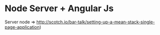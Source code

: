 Node Server + Angular Js
====================

Server node => http://scotch.io/bar-talk/setting-up-a-mean-stack-single-page-application)

